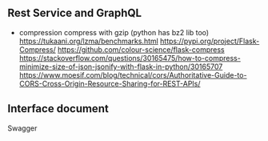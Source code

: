 ## Rest Service and GraphQL
- compression
  compress with gzip (python has bz2 lib too)
  https://tukaani.org/lzma/benchmarks.html
  https://pypi.org/project/Flask-Compress/
  https://github.com/colour-science/flask-compress
  https://stackoverflow.com/questions/30165475/how-to-compress-minimize-size-of-json-jsonify-with-flask-in-python/30165707
  https://www.moesif.com/blog/technical/cors/Authoritative-Guide-to-CORS-Cross-Origin-Resource-Sharing-for-REST-APIs/
  

## Interface document
Swagger
